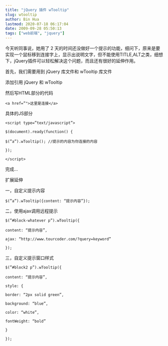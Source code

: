```yaml
---
title: "jQuery 插件 wTooltip"
slug: wtooltip
author: Bin Hua
lastmod: 2020-07-18 06:17:04
date: 2009-09-28 05:50:13
tags: ["web前端", "jquery"]
---
```


今天听同事说，她用了 2 天的时间还没做好一个提示的功能，细问下，原来是要实现一个鼠标移到连接字上，显示出说明文字，但不能使用TITLE,ALT之类，细想下，jQuery插件可以轻松解决这个问题，而且还有很好的延伸作用。

首先，我们需要用到 jQuery 库文件和 wTooltip 库文件

添加引用 jQuery 和 wTooltip

然后写HTML部分的代码

```
<a href=”">这里是连接</a>
```

具体的JS部分

```
<script type=”text/javascript”>

$(document).ready(function() {

$(”a”).wTooltip(); //提示的内容为你连接的内容

});

</script>
```

完成…

扩展延伸

一，自定义提示内容

```
$(”a”).wTooltip({content: “提示内容”});
```

二，使用ajax调用远程提示

```
$(”#block-whatever p”).wTooltip({

content: “提示内容”,

ajax: “http://www.tourcoder.com/?query=keyword”

});
```

三，自定义提示窗口样式

```
$(”#block2 p”).wTooltip({

content: “提示内容”,

style: {

border: “2px solid green”,

background: “blue”,

color: “white”,

fontWeight: “bold”

}

});
```
